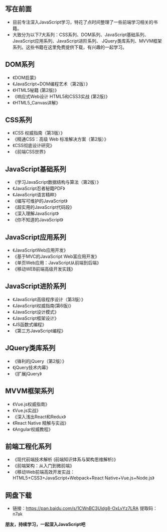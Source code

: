 ## 写在前面
* 目前专注深入JavaScript学习，特花了点时间整理了一些前端学习相关的书籍。
* 大致分为以下7大系列：CSS系列、DOM系列、JavaScript基础系列、JavaScript应用系列、JavaScript进阶系列、
JQuery类库系列、MVVM框架系列。这些书籍在这里免费提供下载，有兴趣的一起学习。

## DOM系列
* 《DOM启蒙》
* 《JavaScript+DOM编程艺术（第2版）》 
* 《HTML5秘籍 (第2版)》
* 《响应式Web设计 HTML5和CSS3实战 (第2版)》 
* 《HTML5_Canvas详解》

## CSS系列
* 《CSS 权威指南（第3版）》 
* 《精通CSS：高级 Web 标准解决方案（第2版）》 
* 《CSS彻底设计研究》 
* 《前端CSS世界》 

## JavaScript基础系列
* 《学习JavaScript数据结构与算法（第2版）》 
* 《JavaScript忍者秘籍PDF》 
* 《JavaScript语言精粹》 
* 《编写可维护的JavaScript》 
* 《超实用的JavaScript代码段》 
* 《深入理解JavaScript》 
* 《你不知道的JavaScript》 

## JavaScript应用系列
* 《JavaScriptWeb应用开发》 
* 《基于MVC的JavaScript Web富应用开发》 
* 《单页Web应用：JavaScript从前端到后端》 
* 《移动WEB前端高级开发实践》 

## JavaScript进阶系列
* 《JavaScript高级程序设计（第3版）》 
* 《JavaScript权威指南(第6版)》 
* 《JavaScript设计模式》 
* 《JavaScript框架设计》 
* 《JS函数式编程》 
* 《第三方JavaScript编程》 

## JQuery类库系列
* 《锋利的jQuery（第2版）》 
* 《jQuery技术内幕》 
* 《扩展jQuery》 

## MVVM框架系列
* 《Vue.js权威指南》 
* 《Vue.js实战》 
* 《深入浅出React和Redux》 
* 《React Native 精解与实战》 
* 《Angular权威教程》 

## 前端工程化系列
* 《现代前端技术解析 (前端知识体系与架构思维解析)》
* 《前端架构：从入门到微前端》
* 《移动Web前端高效开发实战：HTML5+CSS3+JavaScript+Webpack+React Native+Vue.js+Node.js》

## 网盘下载
* 链接：https://pan.baidu.com/s/1CWnBC3Uidg8-OxLvYz7LRA 提取码：n7ak

**朋友，持续学习，一起深入JavaScript吧**
